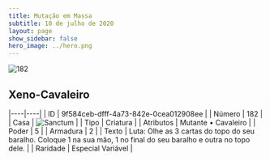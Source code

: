 ```yaml
---
title: Mutação em Massa
subtitle: 10 de julho de 2020
layout: page
show_sidebar: false
hero_image: ../hero.png
---
```


![182](https://cdn.keyforgegame.com/media/card_front/pt/479_182_FG4GCQVXH24M_pt.png)

## Xeno-Cavaleiro

|----|----|
| ID | 9f584ceb-dfff-4a73-842e-0cea012908ee |
| Número | 182 |
| Casa | ![Sanctum](https://archonarcana.com/images/thumb/c/c7/Sanctum.png/22px-Sanctum.png "Santuário") |
| Tipo | Criatura |
| Atributos | Mutante • Cavaleiro |
| Poder | 5 |
| Armadura | 2 |
| Texto | Luta: Olhe as 3 cartas do topo do seu baralho. Coloque 1 na sua mão, 1 no final do seu baralho e outra no topo dele. |
| Raridade | Especial Variável |
